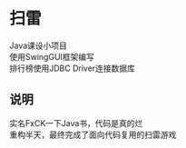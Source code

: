 # 扫雷
Java课设小项目  
使用SwingGUI框架编写  
排行榜使用JDBC Driver连接数据库
## 说明
实名FxCK一下Java书，代码是真的烂  
重构半天，最终完成了面向代码复用的扫雷游戏
